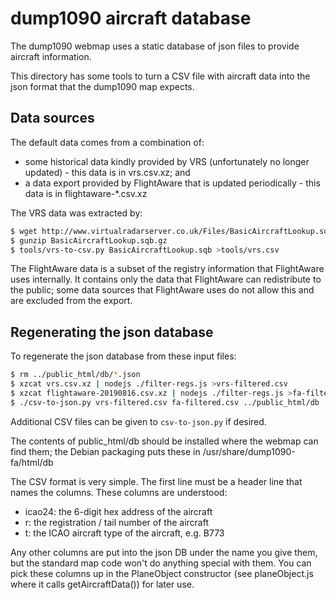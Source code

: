 # dump1090 aircraft database

The dump1090 webmap uses a static database of json files to provide aircraft
information.

This directory has some tools to turn a CSV file with aircraft data into
the json format that the dump1090 map expects.

## Data sources

The default data comes from a combination of:

 * some historical data kindly provided by VRS (unfortunately no longer
   updated) - this data is in vrs.csv.xz; and
 * a data export provided by FlightAware that is updated periodically -
   this data is in flightaware-*.csv.xz

The VRS data was extracted by:

```sh
$ wget http://www.virtualradarserver.co.uk/Files/BasicAircraftLookup.sqb.gz
$ gunzip BasicAircraftLookup.sqb.gz
$ tools/vrs-to-csv.py BasicAircraftLookup.sqb >tools/vrs.csv
```

The FlightAware data is a subset of the registry information that FlightAware
uses internally. It contains only the data that FlightAware can redistribute
to the public; some data sources that FlightAware uses do not allow this and
are excluded from the export.

## Regenerating the json database

To regenerate the json database from these input files:

```sh
$ rm ../public_html/db/*.json
$ xzcat vrs.csv.xz | nodejs ./filter-regs.js >vrs-filtered.csv
$ xzcat flightaware-20190816.csv.xz | nodejs ./filter-regs.js >fa-filtered.csv
$ ./csv-to-json.py vrs-filtered.csv fa-filtered.csv ../public_html/db
```

Additional CSV files can be given to `csv-to-json.py` if desired.

The contents of public_html/db should be installed where the webmap can find
them; the Debian packaging puts these in
/usr/share/dump1090-fa/html/db

The CSV format is very simple. The first line must be a header line that names
the columns. These columns are understood:

* icao24: the 6-digit hex address of the aircraft
* r: the registration / tail number of the aircraft
* t: the ICAO aircraft type of the aircraft, e.g. B773

Any other columns are put into the json DB under the name you give them, but
the standard map code won't do anything special with them. You can pick these
columns up in the PlaneObject constructor (see planeObject.js where it calls
getAircraftData()) for later use.
